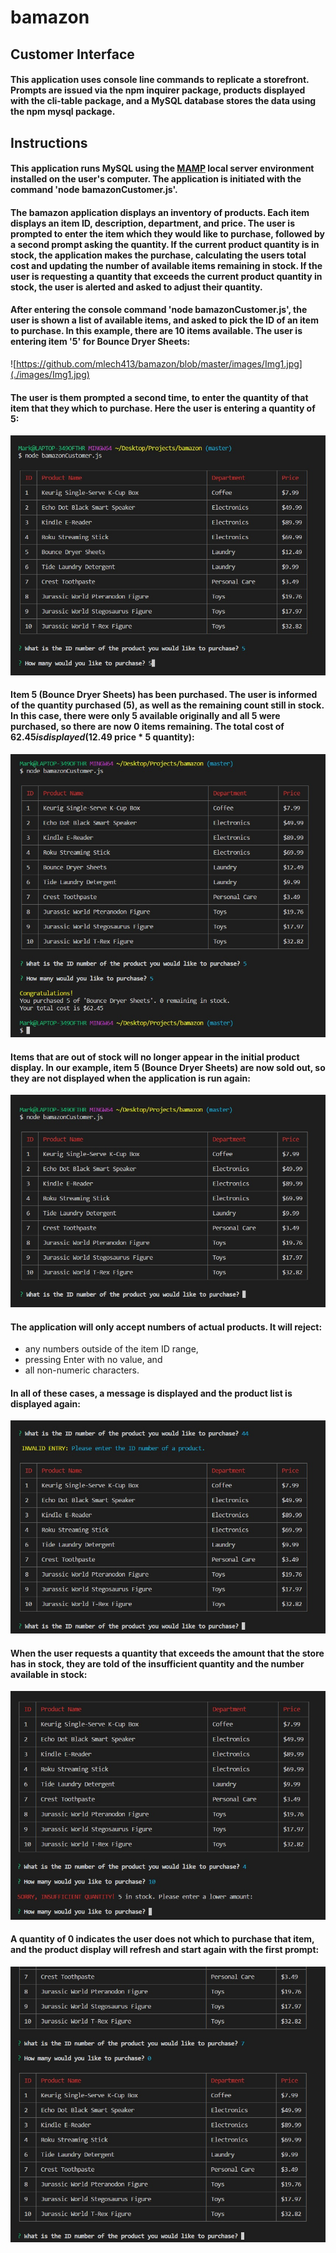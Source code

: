 # bamazon

## Customer Interface

#### This application uses console line commands to replicate a storefront. Prompts are issued via the npm inquirer package, products displayed with the cli-table package, and a MySQL database stores the data using the npm mysql package.

## Instructions

#### This application runs MySQL using the <a href='https://www.mamp.info/en/downloads/'>MAMP</a> local server environment installed on the user's computer. The application is initiated with the command 'node bamazonCustomer.js'.

#### The bamazon application displays an inventory of products. Each item displays an item ID, description, department, and price. The user is prompted to enter the item which they would like to purchase, followed by a second prompt asking the quantity. If the current product quantity is in stock, the application makes the purchase, calculating the users total cost and updating the number of available items remaining in stock. If the user is requesting a quantity that exceeds the current product quantity in stock, the user is alerted and asked to adjust their quantity.

#### After entering the console command 'node bamazonCustomer.js', the user is shown a list of available items, and asked to pick the ID of an item to purchase. In this example, there are 10 items available. The user is entering item '5' for Bounce Dryer Sheets:

![https://github.com/mlech413/bamazon/blob/master/images/Img1.jpg](./images/Img1.jpg)


#### The user is them prompted a second time, to enter the quantity of that item that they which to purchase. Here the user is entering a quantity of 5:
![GitHub Logo](/images/Img2.jpg)

#### Item 5 (Bounce Dryer Sheets) has been purchased. The user is informed of the quantity purchased (5), as well as the remaining count still in stock. In this case, there were only 5 available originally and all 5 were purchased, so there are now 0 items remaining. The total cost of $62.45 is displayed ($12.49 price * 5 quantity):
![GitHub Logo](/images/Img3.jpg)

#### Items that are out of stock will no longer appear in the initial product display. In our example, item 5 (Bounce Dryer Sheets) are now sold out, so they are **not** displayed when the application is run again:
![GitHub Logo](/images/Img4.jpg)

#### The application will only accept numbers of actual products. It will reject:
* any numbers outside of the item ID range,
* pressing Enter with no value, and
* all non-numeric characters.
#### In all of these cases, a message is displayed and the product list is displayed again:
![GitHub Logo](/images/Img5.jpg)

#### When the user requests a quantity that exceeds the amount that the store has in stock, they are told of the insufficient quantity and the number available in stock:
![GitHub Logo](/images/Img6.jpg)

#### A quantity of 0 indicates the user does not which to purchase that item, and the product display will refresh and start again with the first prompt:
![GitHub Logo](/images/Img7.jpg)